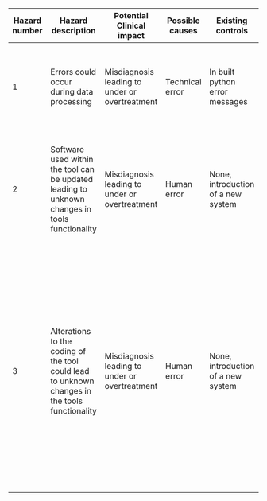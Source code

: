 | Hazard number  |                                        Hazard description                                       |            Potential Clinical impact            |                 Possible causes                  |         Existing controls          | Initial Severity               |    Initial Likelihoos        | Intial Risk  |                                                                                                                                                      Design controls                                                                                                                                                         |                                                       Test controls                                                           |                                                  Training Contrpl                                           | Business Process Change   | Residual Severity                |     Residual Likelihood        |  Residual Risk            |                                                   Actions                                                   |              Owner         | Hazard Status |
|----------------|-------------------------------------------------------------------------------------------------|-------------------------------------------------|--------------------------------------------------|------------------------------------|--------------------------------|------------------------------|--------------|------------------------------------------------------------------------------------------------------------------------------------------------------------------------------------------------------------------------------------------------------------------------------------------------------------------------------|-------------------------------------------------------------------------------------------------------------------------------|-------------------------------------------------------------------------------------------------------------|---------------------------|----------------------------------|--------------------------------|---------------------------|-------------------------------------------------------------------------------------------------------------|----------------------------|---------------|
|                |                                                                                                 |                                                 |                                                  |                                    |                                |                              |              |                                                                                                                                                                                                                                                                                                                              |                                                                                                                               |                                                                                                             |                           |                                  |                                |                           |                                                                                                             |                            |               |
|        1       |                    Errors could occur during data processing                                    | Misdiagnosis leading to under or overtreatment  |                  Technical error                 |   In built python error messages   |       Considerable             |     Low                      |       2      |                                                                                                              Unit tests, integration tests, error handling and error messages will be built into the tools code                                                                                                              |                                Dummy data of with known movement will be used to test the tool                                |                                                     N/A                                                     |            N/A            |               Major              |              Very low          |               2           |                 Tests to be integrated into code to reduce chances of data processing error                 | Erin Peat & Rachel Duffin  |    Closed     |
|        2       | Software used within the tool can be updated leading to unknown changes in tools functionality  | Misdiagnosis leading to under or overtreatment  |                   Human error                    | None, introduction of a new system |       Considerable             |    Medium                    |       3      |                                                                          A requirement.txt is used for dicomserver to store required versions of all software used within. Specific versions of the software used for this tool will be added to it.                                                                         |               Testing of new versions of all software used within the tool will be undertaken before deployment               | Instructions for installation using requirements.txt will be made available to those installing dicomserver |            N/A            |               Major              |              Very low          |               2           |               Relevant software used for tool to be added to requirements.txt for dicomserver               | Erin Peat & Rachel Duffin  |    Closed     |
|        3       |  Alterations to the coding of the tool could lead to unknown changes in the tools functionality | Misdiagnosis leading to under or overtreatment  |                   Human error                    | None, introduction of a new system |       Considerable             |    Medium                    |       3      | All staff altering this code will be required to do so using GitHub. This will maintain version control and audit trails for all changes made to the code.  Independent code review will also be undertaken on all code before deployment.  Limited staff can approve code changes and deploy them to production             |                                                              N/A                                                              |                        Staff can access training online for use of Git and Bitbucket                        | On going use of Bitbucket |               Major              |              Very low          |               2           |                       Continued use of Git and Bitbuckets by GSTT Medical Physics team                      | Erin Peat & Rachel Duffin  |    Closed     |
